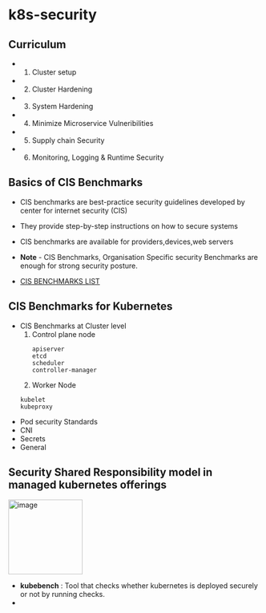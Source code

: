 # k8s-security

## Curriculum

- 1. Cluster setup
- 2. Cluster Hardening
- 3. System Hardening
- 4. Minimize Microservice Vulneribilities
- 5. Supply chain Security
- 6. Monitoring, Logging & Runtime Security

## Basics of CIS Benchmarks

- CIS benchmarks are best-practice security guidelines developed by center for internet security (CIS)
- They provide step-by-step instructions on how to secure systems
- CIS benchmarks are available for providers,devices,web servers

- **Note** - CIS Benchmarks, Organisation Specific security Benchmarks are enough for strong security posture.
- [CIS BENCHMARKS LIST](https://www.cisecurity.org/cis-benchmarks)

## CIS Benchmarks for Kubernetes
  
- CIS Benchmarks at Cluster level
  1. Control plane node
     ```
     apiserver
     etcd
     scheduler
     controller-manager
     ```
  2. Worker Node
    ```
    kubelet
    kubeproxy
    ```
- Pod security Standards
- CNI
- Secrets
- General

## Security Shared Responsibility model in managed kubernetes offerings
<img width="148" height="149" alt="image" src="https://github.com/user-attachments/assets/41ca90c1-df24-4c12-898a-0e66f428a067" />

- **kubebench** : Tool that checks whether kubernetes is deployed securely or not by running checks.
- 

